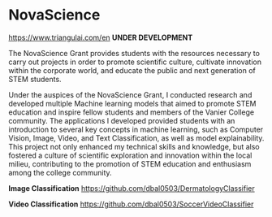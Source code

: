 # NovaScience
https://www.triangulai.com/en **UNDER DEVELOPMENT**

The NovaScience Grant provides students with the resources necessary to carry out projects in order to promote scientific culture, cultivate innovation within the corporate world, and educate the public and next generation of STEM students. 

Under the auspices of the NovaScience Grant, I conducted research and developed multiple Machine learning models that aimed to promote STEM education and inspire fellow students and members of the Vanier College community. The applications I developed provided students with an introduction to several key concepts in machine learning, such as Computer Vision, Image, Video, and Text Classification, as well as model explainability. This project not only enhanced my technical skills and knowledge, but also fostered a culture of scientific exploration and innovation within the local milieu, contributing to the promotion of STEM education and enthusiasm among the college community.

**Image Classification**
https://github.com/dbal0503/DermatologyClassifier

**Video Classification**
https://github.com/dbal0503/SoccerVideoClassifier
